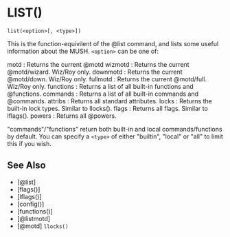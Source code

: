 # LIST()
`list(<option>[, <type>])`

  This is the function-equivilent of the @list command, and lists some useful information about the MUSH. `<option>` can be one of:

  motd        : Returns the current @motd
  wizmotd     : Returns the current @motd/wizard. Wiz/Roy only.
  downmotd    : Returns the current @motd/down. Wiz/Roy only.
  fullmotd    : Returns the current @motd/full. Wiz/Roy only.
  functions   : Returns a list of all built-in functions and @functions.
  commands    : Returns a list of all built-in commands and @commands.
  attribs     : Returns all standard attributes.
  locks       : Returns the built-in lock types. Similar to llocks().
  flags       : Returns all flags. Similar to lflags().
  powers      : Returns all @powers.

  "commands"/"functions" return both built-in and local commands/functions by default. You can specify a `<type>` of either "builtin", "local" or "all" to limit this if you wish.


## See Also
- [@list]
- [flags()]
- [lflags()]
- [config()]
- [functions()]
- [@listmotd]
- [@motd]
`llocks()`

